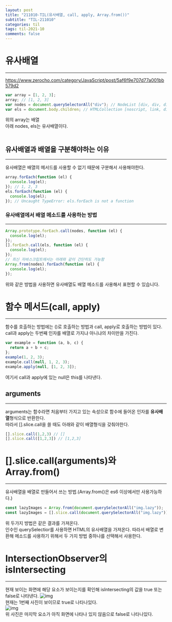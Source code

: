 ```yaml
---
layout: post
title: "211010-TIL(유사배열, call, apply, Array.from())"
subtitle: "TIL-211010"
categories: til
tags: til-2021-10
comments: false
---
```


# 유사배열

---

<https://www.zerocho.com/category/JavaScript/post/5af6f9e707d77a001bb579d2>

```js
var array = [1, 2, 3];
array; // [1, 2, 3]
var nodes = document.querySelectorAll("div"); // NodeList [div, div, div, div, div, ...]
var els = document.body.children; // HTMLCollection [noscript, link, div, script, ...]
```

위의 array는 배열  
아래 nodes, els는 유사배열이다.  
<br/>

## 유사배열과 배열을 구분해야하는 이유

---

유사배열은 배열의 메서드를 사용할 수 없기 때문에 구분해서 사용해야한다.

```js
array.forEach(function (el) {
  console.log(el);
}); // 1, 2, 3
els.forEach(function (el) {
  console.log(el);
}); // Uncaught TypeError: els.forEach is not a function
```

### 유사배열에서 배열 메소드를 사용하는 방법

---

```js
Array.prototype.forEach.call(nodes, function (el) {
  console.log(el);
});
[].forEach.call(els, function (el) {
  console.log(el);
});
// 최신 자바스크립트에서는 아래와 같이 간단히도 가능함
Array.from(nodes).forEach(function (el) {
  console.log(el);
});
```

위와 같은 방법을 사용하면 유사배열도 배열 메소드를 사용해서 표현할 수 있습니다.

# 함수 메서드(call, apply)

---

함수를 호출하는 방법에는 ()로 호출하는 방법과 call, apply로 호출하는 방법이 있다.  
call과 apply는 두번째 인자를 배열로 가지냐 아니냐의 차이만을 가진다.

```js
var example = function (a, b, c) {
  return a + b + c;
};
example(1, 2, 3);
example.call(null, 1, 2, 3);
example.apply(null, [1, 2, 3]);
```

여기서 call과 apply에 있는 null은 this를 나타낸다.

## arguments

---

arguments는 함수라면 처음부터 가지고 있는 속성으로 함수에 들어온 인자를 **유사배열**형식으로 반환한다.  
따라서 [].slice.call을 쓸 때도 아래와 같이 배열형식을 갖춰야한다.

```js
[].slice.call(1,2,3) // []
[].slice.call([1,2,3]) // [1,2,3]
```

# [].slice.call(arguments)와 Array.from()

---

유사배열을 배열로 만들어서 쓰는 방법.(Array.from()은 es6 이상에서만 사용가능하다.)

```js
const lazyImages = Array.from(document.querySelectorAll("img.lazy"));
const lazyImages = [].slice.call(document.querySelectorAll("img.lazy"));
```

위 두가지 방법은 같은 결과를 가져온다.  
인수인 querySelectior를 사용하면 HTML의 유사배열을 가져온다. 따라서 배열로 변환해 메소드를 사용하기 위해서 두 가지 방법 중하나를 선택해서 사용한다.

# IntersectionObserver의 isIntersecting

---

현재 보이는 화면에 해당 요소가 보이는지를 확인해 isIntersecting의 값을 true 또는 false로 나타낸다.
![img](https://i.imgur.com/KS8UBE8.png)  
현재는 1번째 사진이 보이므로 true로 나타나있다.  
![img](https://i.imgur.com/F8R7I2n.png)  
위 사진은 마지막 요소가 아직 화면에 나타나 있지 않음으로 false로 나타나있다.
